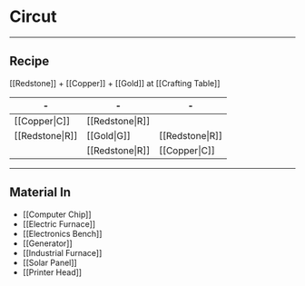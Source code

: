 # Circut
---
## Recipe
[[Redstone]] + [[Copper]] + [[Gold]] at [[Crafting Table]]

| -               | -               | -               |
| --------------- | --------------- | --------------- |
| [[Copper\|C]]   | [[Redstone\|R]] |                 |
| [[Redstone\|R]] | [[Gold\|G]]     | [[Redstone\|R]] |
|                 | [[Redstone\|R]] | [[Copper\|C]]   |

---
## Material In
- [[Computer Chip]]
- [[Electric Furnace]]
- [[Electronics Bench]]
- [[Generator]]
- [[Industrial Furnace]]
- [[Solar Panel]]
- [[Printer Head]]